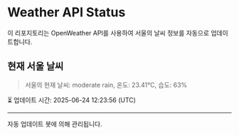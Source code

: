 
# Weather API Status

이 리포지토리는 OpenWeather API를 사용하여 서울의 날씨 정보를 자동으로 업데이트합니다.

## 현재 서울 날씨
> 서울의 현재 날씨: moderate rain, 온도: 23.41°C, 습도: 63%

⏳ 업데이트 시간: 2025-06-24 12:23:56 (UTC)

---
자동 업데이트 봇에 의해 관리됩니다.
